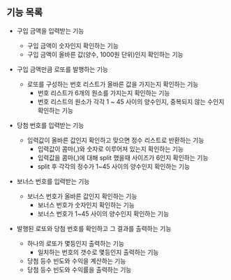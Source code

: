 ## 기능 목록
- 구입 금액을 입력받는 기능
  - 구입 금액이 숫자인지 확인하는 기능
  - 구입 금액이 올바른 값(양수, 1000원 단위)인지 확인하는 기능

- 구입 금액만큼 로또를 발행하는 기능
  - 로또를 구성하는 번호 리스트가 올바른 값을 가지는지 확인하는 기능
    - 번호 리스트가 6개의 원소를 가지는지 확인하는 기능
    - 번호 리스트의 원소가 각각 1 ~ 45 사이의 양수인지, 중복되지 않는 수인지 확인하는 기능

- 당첨 번호를 입력받는 기능
  - 입력값이 올바른 값인지 확인하고 맞으면 정수 리스트로 반환하는 기능
    - 입력값이 콤마(,)와 숫자로 이루어져 있는지 확인하는 기능
    - 입력값을 콤마(,)에 대해 split 했을때 사이즈가 6인지 확인하는 기능
    - split 후 각각의 정수가 1~45 사이의 양수인지 확인하는 기능

- 보너스 번호를 입력받는 기능
  - 보너스 번호가 올바른 값인지 확인하는 기능
    - 보너스 번호가 숫자인지 확인하는 기능
    - 보너스 번호가 1~45 사이의 양수인지 확인하는 기능

- 발행된 로또와 당첨 번호를 확인하고 그 결과를 출력하는 기능
  - 하나의 로또가 몇등인지 출력하는 기능
    - 일치하는 번호의 갯수로 몇등인지 출력하는 기능
  - 당첨 등수 빈도와 수익을 계산하는 기능
  - 당첨 등수 빈도와 수익률을 출력하는 기능
